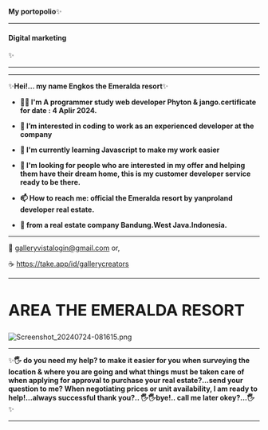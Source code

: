 
**My portopolio**✨


---

<h4>Digital marketing</h4> ✨

 ---
 ---
 
✨**Hei!... my name Engkos the Emeralda resort**✨

-  **👩‍💻 I'm A programmer study web developer Phyton & jango.certificate for date : 4 Aplir 2024.**
-  **👀 I’m interested in coding to work as an experienced developer at the company**
-  **🌱 I'm currently learning Javascript to make my work easier**
-  **🎯  I'm looking for people who are interested in my offer and helping them have their dream home, this is my customer developer service ready to be there.**
-  **📫 How to reach me: official the Emeralda resort by yanproland developer real estate.**

- **🥂 from a real estate company Bandung.West Java.Indonesia.**
---

   📝 galleryvistalogin@gmail.com or,
   
   ☕ https://take.app/id/gallerycreators

---
**<h2>AREA THE EMERALDA RESORT</h2>**
---

![Screenshot_20240724-081615.png](https://github.com/user-attachments/assets/59935a91-a66f-4e0a-9158-71743003e520)


---

✨**🖐️ do you need my help? to make it easier for you when surveying the location & where you are going and what things must be taken care of when applying for approval to purchase your real estate?...send your question to me? When negotiating prices or unit availability, I am ready to help!...always successful thank you?.. 🖐️🖐️bye!.. call me later okey?...🖐️**✨


---

